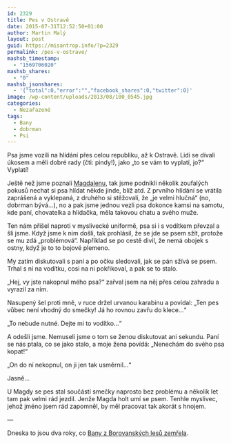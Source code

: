 ```yaml
---
id: 2329
title: Pes v Ostravě
date: 2015-07-31T12:52:50+01:00
author: Martin Malý
layout: post
guid: https://misantrop.info/?p=2329
permalink: /pes-v-ostrave/
mashsb_timestamp:
  - "1569706020"
mashsb_shares:
  - "0"
mashsb_jsonshares:
  - '{"total":0,"error":"","facebook_shares":0,"twitter":0}'
image: /wp-content/uploads/2013/08/100_0545.jpg
categories:
  - Nezařazené
tags:
  - Bany
  - dobrman
  - Psi
---
```

Psa jsme vozili na hlídání přes celou republiku, až k Ostravě. Lidi se dívali úkosem a měli dobré rady (čti: pindy!), jako &#8222;to se vám to vyplatí, jo?&#8220; Vyplatí!

<!--more-->

Ještě než jsme poznali [Magdalenu](https://www.koira.cz/), tak jsme podnikli několik zoufalých pokusů nechat si psa hlídat někde jinde, blíž atd. Z prvního hlídání se vrátila zaprášená a vyklepaná, z druhého si stěžovali, že &#8222;je velmi hlučná&#8220; (no, dobrman bývá&#8230;), no a pak jsme jednou vezli psa dokonce kamsi na samotu, kde paní, chovatelka a hlídačka, měla takovou chatu a svého muže.

Ten nám přišel naproti v myslivecké uniformě, psa si i s vodítkem převzal a šli jsme. Když jsme k nim došli, tak prohlásil, že se jde se psem sžít, protože se mu zdá &#8222;problémová&#8220;. Například se po cestě divil, že nemá obojek s ostny, když je to to bojové plemeno.

My zatím diskutovali s paní a po očku sledovali, jak se pán sžívá se psem. Trhal s ní na vodítku, cosi na ni pokřikoval, a pak se to stalo.

&#8222;Hej, vy jste nakopnul mého psa?&#8220; zařval jsem na něj přes celou zahradu a vyrazil za ním.

Nasupený šel proti mně, v ruce držel urvanou karabinu a povídal: &#8222;Ten pes vůbec není vhodný do smečky! Já ho rovnou zavřu do klece&#8230;&#8220;

&#8222;To nebude nutné. Dejte mi to vodítko&#8230;&#8220;

A odešli jsme. Nemuseli jsme o tom se ženou diskutovat ani sekundu. Paní se nás ptala, co se jako stalo, a moje žena povídá: &#8222;Nenechám do svého psa kopat!&#8220;

&#8222;On do ní nekopnul, on ji jen tak usměrnil&#8230;&#8220;

Jasně&#8230;

U Magdy se pes stal součástí smečky naprosto bez problému a několik let tam pak velmi rád jezdil. Jenže Magda holt umí se psem. Tenhle myslivec, jehož jméno jsem rád zapomněl, by měl pracovat tak akorát s hnojem.

&#8212;

Dneska to jsou dva roky, co [Bany z Borovanských lesů zemřela](https://misantrop.info/zivot-dobrmanuv/).